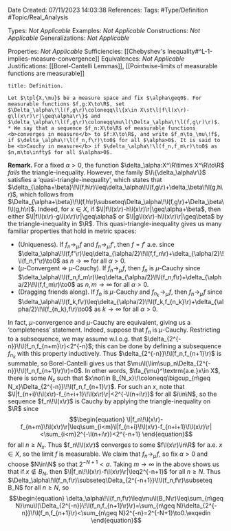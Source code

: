 <div class="topSpace"></div>

Date Created: 07/11/2023 14:03:38
References:
Tags: #Type/Definition #Topic/Real_Analysis

Types: <i>Not Applicable</i>
Examples: <i>Not Applicable</i>
Constructions: <i>Not Applicable</i>
Generalizations: <i>Not Applicable</i>

Properties: <i>Not Applicable</i>
Sufficiencies: [[Chebyshev's Inequality#^L-1-implies-measure-convergence]]
Equivalences: <i>Not Applicable</i>
Justifications: [[Borel-Cantelli Lemmas]], [[Pointwise-limits of measurable functions are measurable]]

``` ad-Definition
title: Definition.

Let $\tpl{X,\mu}$ be a measure space and fix $\alpha\geq0$. For measurable functions $f,g:X\to\R$, set $\Delta_\alpha\!\l(f,g\r)\coloneqq\l\{x\in X\st\l|f\l(x\r)-g\l(x\r)\r|\geq\alpha\r\}$ and $\delta_\alpha\!\l(f,g\r)\coloneqq\mu\l(\Delta_\alpha\!\l(f,g\r)\r)$.
* We say that a sequence $f_n:X\to\R$ of measurable functions <b>converges in measure</b> to $f:X\to\R$, and write $f_n\to_\mu\!f$, if $\delta_\alpha\!\l(f_n,f\r)\to0$ for all $\alpha>0$. It is said to be <b>Cauchy in measure</b> if $\delta_\alpha\!\l(f_n,f_m\r)\to0$ as $n,m\to\infty$ for all $\alpha>0$.

```

<b>Remark.</b> For a fixed $\alpha>0$, the function $\delta_\alpha:X^\R\times X^\R\to\R$ <i>fails</i> the triangle-inequality. However, the family $\l\{\delta_\alpha\r\}$ satisfies a ‘quasi-triangle-inequality’, which states that $\delta_{\alpha+\beta}\!\l(f,h\r)\leq\delta_\alpha\!\l(f,g\r)+\delta_\beta\!\l(g,h\r)$, which follows from $\Delta_{\alpha+\beta}\!\l(f,h\r)\subseteq\Delta_\alpha\!\l(f,g\r)+\Delta_\beta\!\l(g,h\r)$. Indeed, for $x\in X$, if $\l|f\l(x\r)-h\l(x\r)\r|\geq\alpha+\beta$, then either $\l|f\l(x\r)-g\l(x\r)\r|\geq\alpha$ or $\l|g\l(x\r)-h\l(x\r)\r|\geq\beta$ by the triangle-inequality in $\R$. This quasi-triangle-inequality gives us many familiar properties that hold in metric spaces:
* (Uniqueness). If $f_n\to_\mu\!f$ and $f_n\to_\mu\!f'$, then $f=f'$ a.e. since $\delta_\alpha\!\l(f,f'\r)\leq\delta_{\alpha/2}\!\l(f,f_n\r)+\delta_{\alpha/2}\!\l(f_n,f'\r)\to0$ as $n\to\infty$ for all $\alpha>0$.
* ($\mu$-Convergent $\Rightarrow$ $\mu$-Cauchy). If $f_n\to_\mu\!f$, then $f_n$ is $\mu$-Cauchy since $\delta_\alpha\!\l(f_n,f_m\r)\leq\delta_{\alpha/2}\!\l(f_n,f\r)+\delta_{\alpha/2}\!\l(f,f_m\r)\to0$ as $n,m\to\infty$ for all $\alpha>0$.
* (Dragging friends along). If $f_n$ is $\mu$-Cauchy and $f_{n_k}\!\to_\mu\!f$, then $f_n\to_\mu\!f$ since $\delta_\alpha\!\l(f_k,f\r)\leq\delta_{\alpha/2}\!\l(f_k,f_{n_k}\r)+\delta_{\alpha/2}\!\l(f_{n_k},f\r)\to0$ as $k\to\infty$ for all $\alpha>0$.

In fact, $\mu$-convergence and $\mu$-Cauchy are equivalent, giving us a ‘completeness’ statement. Indeed, suppose that $f_n$ is $\mu$-Cauchy. Restricting to a subsequence, we may assume w.l.o.g. that $\delta_{2^{-n}}\!\l(f_n,f_{n+m}\r)<2^{-n}$; this can be done by defining a subsequence $f_{n_k}$ with this property inductively. Thus $\delta_{2^{-n}}\!\l(f_n,f_{n+1}\r)$ is summable, so Borel-Cantelli gives us that $\mu\l(\lim\sup_n\Delta_{2^{-n}}\!\l(f_n,f_{n+1}\r)\r)=0$. In other words, $\fa_{\mu}^\textrm{a.e.}x\in X$, there is some $N_x$ such that $x\not\in B_{N_x}\!\coloneqq\bigcup_{n\geq N_x}\Delta_{2^{-n}}\!\l(f_n,f_{n+1}\r)$. For such an $x$, note that $\l|f_{n+i}\!\l(x\r)-f_{n+i+1}\!\l(x\r)\r|<2^{-\l(n+i\r)}$ for all $i\in\N$, so the sequence $f_n\!\l(x\r)$ is Cauchy by applying the triangle-inequality on $\R$ since
$$\begin{equation}
    \l|f_n\!\l(x\r)-f_{n+m}\!\l(x\r)\r|\leq\sum_{i<m}\l|f_{n+i}\!\l(x\r)-f_{n+i+1}\!\l(x\r)\r|<\sum_{i<m}2^{-\l(n+i\r)}<2^{-n+1}
\end{equation}$$
for all $n\geq N_x$. Thus $f_n\!\l(x\r)$ converges to some $f\l(x\r)\in\R$ for a.e. $x\in X$, so the limit $f$ is measurable. We claim that $f_n\to_\mu\!f$, so fix $\alpha>0$ and choose $N\in\N$ so that $2^{-N+1}<\alpha$. Taking $m\to\infty$ in the above shows us that if $x\not\in B_N$, then $\l|f_n\!\l(x\r)-f\l(x\r)\r|\leq2^{-n+1}$ for all $n\geq N$. Thus $\Delta_\alpha\!\l(f_n,f\r)\subseteq\Delta_{2^{-n+1}}\!\l(f_n,f\r)\subseteq B_N$ for all $n\geq N$, so
$$\begin{equation}
    \delta_\alpha\!\l(f_n,f\r)\leq\mu\l(B_N\r)\leq\sum_{n\geq N}\mu\l(\Delta_{2^{-n}}\!\l(f_n,f_{n+1}\r)\r)=\sum_{n\geq N}\delta_{2^{-n}}\!\l(f_n,f_{n+1}\r)<\sum_{n\geq N}2^{-n}=2^{-N+1}\to0.\exqedin
\end{equation}$$
